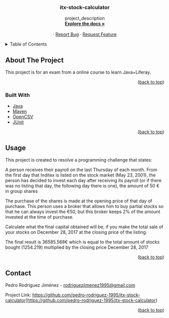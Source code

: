 


<!-- PROJECT LOGO -->
<br />
<div align="center">
 
<h3 align="center">itx-stock-calculator</h3>

  <p align="center">
    project_description
    <br />
    <a href="https://github.com/pedro-rodriguez-1995/itx-stock-calculator"><strong>Explore the docs »</strong></a>
    <br />
    <br />
    ·
    <a href="https://github.com/pedro-rodriguez-1995/itx-stock-calculator/issues">Report Bug</a>
    ·
    <a href="https://github.com/pedro-rodriguez-1995/itx-stock-calculator/issues">Request Feature</a>
  </p>
</div>



<!-- TABLE OF CONTENTS -->
<details>
  <summary>Table of Contents</summary>
  <ol>
    <li>
      <a href="#about-the-project">About The Project</a>
      <ul>
        <li><a href="#built-with">Built With</a></li>
      </ul>
    </li>
    <li><a href="#usage">Usage</a></li>
    <li><a href="#contact">Contact</a></li>
   
  </ol>
</details>



<!-- ABOUT THE PROJECT -->
## About The Project

This project is for an exam from a online course to learn Java+Liferay.


<p align="right">(<a href="#top">back to top</a>)</p>



### Built With

* [Java](https://www.java.com/)
* [Maven](https://maven.apache.org/)
* [OpenCSV](https://mvnrepository.com/artifact/com.opencsv/opencsv)
* [JUnit](https://junit.org/)


<p align="right">(<a href="#top">back to top</a>)</p>



<!-- USAGE EXAMPLES -->
## Usage

This project is created to resolve a programming challenge that states: 


A person receives their payroll on the last Thursday of each month. From the first day that Inditex is listed on the stock market (May 23, 2001), the person has decided to invest each day after receiving its payroll (or if there was no listing that day, the following day there is one), the amount of 50 € in group shares

The purchase of the shares is made at the opening price of that day of purchase. This person uses a broker that allows him to buy partial stocks so that he can always invest the €50, but this broker keeps 2% of the amount invested at the time of purchase.

Calculate what the final capital obtained will be, if you make the total sale of your stocks on December 28, 2017 at the closing price of the listing.

The final result is 36585.568€ which is equal to the total amount of stocks bought (1254.219) multiplied by the closing price December 28, 2017

<p align="right">(<a href="#top">back to top</a>)</p>




<!-- CONTACT -->
## Contact

Pedro Rodríguez Jiménez - rodriguezjimenez1995@gmail.com


Project Link: https://github.com/pedro-rodriguez-1995/itx-stock-calculator]https://github.com/pedro-rodriguez-1995/itx-stock-calculator)

<p align="right">(<a href="#top">back to top</a>)</p>







